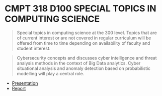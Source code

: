 # CMPT 318 D100 SPECIAL TOPICS IN COMPUTING SCIENCE

> Special topics in computing science at the 300 level. Topics that are of current interest or are not covered in regular curriculum will be offered from time to time depending on availability of faculty and student interest.

>Cybersecurity concepts and discusses cyber intelligence and threat analysis methods in the context of Big Data analytics. Cyber situational analysis and anomaly detection based on probabilistic modelling will play a central role.

* [Presentation](CMPT_318_Presentation.pdf)
* [Report](CMPT%20318%20Report.docx)
